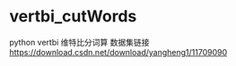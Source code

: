 # vertbi_cutWords
python  vertbi 维特比分词算
数据集链接 https://download.csdn.net/download/yangheng1/11709090
